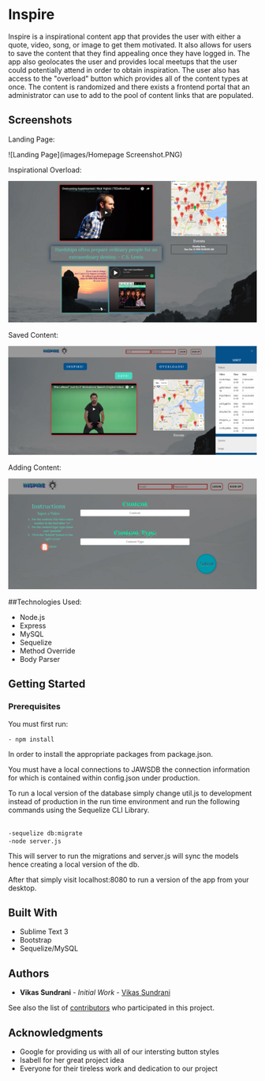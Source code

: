 # Inspire

Inspire is a inspirational content app that provides the user with either a quote, video, song, or image to get them motivated. It also allows for users to save the content that they find appealing once they have logged in. The app also geolocates the user and provides local meetups that the user could potentially attend in order to obtain inspiration. The user also has access to the "overload" button which provides all of the content types at once. The content is randomized and there exists a frontend portal that an administrator can use to add to the pool of content links that are populated. 

## Screenshots

Landing Page:

![Landing Page](images/Homepage Screenshot.PNG)

Inspirational Overload: 

![Inspirational Overload](images/overload.PNG)

Saved Content:

![Saved Content](images/saved.PNG)

Adding Content:

![Saved Content](images/CMS.PNG)

##Technologies Used:

- Node.js
- Express
- MySQL
- Sequelize
- Method Override
- Body Parser

## Getting Started

### Prerequisites

You must first run:
```
- npm install

```
In order to install the appropriate packages from package.json.

You must have a local connections to JAWSDB the connection information for which is contained within config.json under production.

To run a local version of the database simply change util.js to development instead of production in the run time environment and run the following commands using the Sequelize CLI Library.

```

-sequelize db:migrate
-node server.js

```
This will server to run the migrations and server.js will sync the models hence creating a local version of the db.

After that simply visit localhost:8080 to run a version of the app from your desktop.

## Built With

* Sublime Text 3
* Bootstrap
* Sequelize/MySQL

## Authors

* **Vikas Sundrani** - *Initial Work* - [Vikas Sundrani](https://github.com/Wintermutate)

See also the list of [contributors](https://github.com/Inspire-/graphs/contributors) who participated in this project.

## Acknowledgments

* Google for providing us with all of our intersting button styles
* Isabell for her great project idea
* Everyone for their tireless work and dedication to our project
